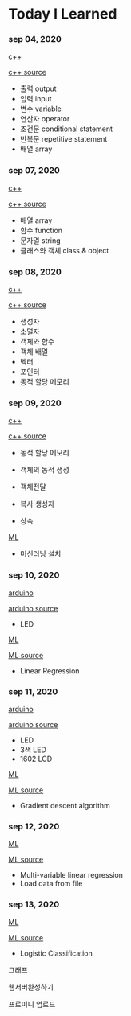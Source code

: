 # Today I Learned



### sep 04, 2020

[c++](https://github.com/bongwon-suh/TIL/blob/master/c%2B%2B/20200904.md)

[c++ source](https://github.com/bongwon-suh/TIL/tree/master/c%2B%2B/20200904)

- 출력 output
- 입력 input
- 변수 variable
- 연산자 operator
- 조건문 conditional statement
- 반복문 repetitive statement
- 배열 array



### sep 07, 2020

[c++](https://github.com/bongwon-suh/TIL/blob/master/c%2B%2B/20200907.md)

[c++ source](https://github.com/bongwon-suh/TIL/tree/master/c%2B%2B/20200907)

- 배열 array
- 함수 function
- 문자열 string
- 클래스와 객체 class & object



### sep 08, 2020

[c++](https://github.com/bongwon-suh/TIL/blob/master/c%2B%2B/20200908.md)

[c++ source](https://github.com/bongwon-suh/TIL/tree/master/c%2B%2B/20200908)

- 생성자
- 소멸자
- 객체와 함수
- 객체 배열
- 벡터
- 포인터
- 동적 할당 메모리



### sep 09, 2020

[c++](https://github.com/bongwon-suh/TIL/blob/master/c%2B%2B/20200909.md)

[c++ source](https://github.com/bongwon-suh/TIL/tree/master/c%2B%2B/20200909)

- 동적 할당 메모리

- 객체의 동적 생성

- 객체전달

- 복사 생성자

- 상속

  

[ML](https://github.com/bongwon-suh/TIL/blob/master/AI/ML/20200909.md)

- 머신러닝 설치



### sep 10, 2020

[arduino](https://github.com/bongwon-suh/TIL/blob/master/arduino/20200910.md)

[arduino source](https://github.com/bongwon-suh/TIL/tree/master/arduino/20200910)

- LED

  

[ML](https://github.com/bongwon-suh/TIL/blob/master/AI/ML/20200910.md)

[ML source](https://github.com/bongwon-suh/TIL/tree/master/AI/ML/20200910)

- Linear Regression



### sep 11, 2020

[arduino](https://github.com/bongwon-suh/TIL/blob/master/arduino/20200911.md)

[arduino source](https://github.com/bongwon-suh/TIL/tree/master/arduino/20200911)

- LED
- 3색 LED
- 1602 LCD



[ML](https://github.com/bongwon-suh/TIL/blob/master/AI/ML/20200911.md)

[ML source](https://github.com/bongwon-suh/TIL/tree/master/AI/ML/20200911)

- Gradient descent algorithm



### sep 12, 2020

[ML](https://github.com/bongwon-suh/TIL/blob/master/AI/ML/20200912.md)

[ML source](https://github.com/bongwon-suh/TIL/tree/master/AI/ML/20200912)

- Multi-variable linear regression
- Load data from file



### sep 13, 2020

[ML](https://github.com/bongwon-suh/TIL/blob/master/AI/ML/20200913.md)

[ML source](https://github.com/bongwon-suh/TIL/tree/master/AI/ML/20200913)

- Logistic Classification

그래프

웹서버완성하기

프로미니 업로드